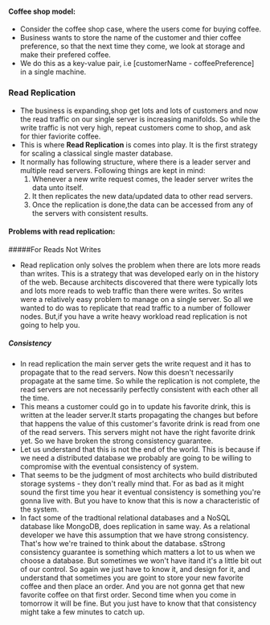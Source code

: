 
#### Coffee shop model: 
* Consider the coffee shop case, where the users come for buying coffee.
* Business wants to store the name of the customer and thier coffee preference, so that the next time they  come, we look at storage and make their prefered coffee.
* We do this as a key-value pair, i.e [customerName - coffeePreference] in a single machine.
  
### Read Replication
* The business is expanding,shop get lots and lots of customers and now the read traffic on our single server is increasing manifolds. So while the write traffic is not very high, repeat customers come to shop, and ask for thier faviorite coffee.
* This is where **Read Replication** is comes into play. It is the first strategy for scaling a classical single master database.
* It normally has following structure, where there is a leader server and multiple read servers. Following things are kept in mind:
  1. Whenever a new write request comes, the leader server writes the data unto itself.
  2. It then replicates the new data/updated data to other read servers. 
  3. Once the replication is done,the data can be accessed from any of the servers with consistent results.
   
#### Problems with read replication:
#####For Reads Not Writes

* Read replication only solves the problem when there are lots more reads than writes. This is a strategy that was developed early on in the history of the web. Because architects discovered that there were typically lots and lots more reads to web traffic than there were writes. So writes were a relatively easy problem to manage on a single server. So all we wanted to do was to replicate that read traffic to a number of follower nodes. But,if you have a write heavy workload read replication is not going to help you.
##### Consistency 

* In read replication the main server gets the write request and it has to propagate that to the read servers. Now this doesn't necessarily propagate at the same time. So while the replication is not complete, the read servers are not necessarily perfectly consistent with each other all the time. 
* This means a customer could go in to update his favorite drink, this is written at the leader server.It starts propagating the changes but before that happens the value of this customer's favorite drink is read from one of the read servers. This servers might not have the right favorite drink yet. So we have broken the  strong consistency guarantee. 
* Let us understand that this is not the end of the world. This is because if we  need a distributed database we probably are going to be willing to compromise with the eventual consistency of system. 
* That seems to be the judgment of most architects who build distributed storage systems - they don't really mind that. For as bad as it might sound the first time you hear it eventual consistency is something you're gonna live with. But you have to know that this is now a characteristic of the system. 
* In fact some of the tradtional relational databases and a NoSQL database like MongoDB, does replication in same way. As a relational developer we have this assumption that we have strong consistency. That's how we're trained to think about the database. sStrong consistency guarantee is something which matters a lot to us when we choose a database. But sometimes we won't have itand it's a little bit out of our control. So again we just have to know it, and design for it, and understand that sometimes you are goint to store your new favorite coffee and then place an order. And you are  not gonna get that new favorite coffee on that first order. Second time when you come in tomorrow it will be fine. But you just have to know that that consistency might take a few minutes to catch up.
